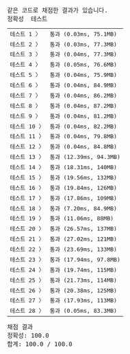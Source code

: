 <pre class="console-content"><div></div><div class="console-failed">같은 코드로 채점한 결과가 있습니다.</div><div class="console-message">정확성  테스트</div><table class="console-test-group" data-category="correctness"><tbody><tr data-testcase-id="84795"><td valign="top" class="td-label">테스트 1 <span>〉</span></td><td class="result passed">통과 (0.03ms, 75.1MB)</td></tr><tr data-testcase-id="84796"><td valign="top" class="td-label">테스트 2 <span>〉</span></td><td class="result passed">통과 (0.03ms, 77.3MB)</td></tr><tr data-testcase-id="84797"><td valign="top" class="td-label">테스트 3 <span>〉</span></td><td class="result passed">통과 (0.04ms, 77.3MB)</td></tr><tr data-testcase-id="84798"><td valign="top" class="td-label">테스트 4 <span>〉</span></td><td class="result passed">통과 (0.05ms, 76.6MB)</td></tr><tr data-testcase-id="84799"><td valign="top" class="td-label">테스트 5 <span>〉</span></td><td class="result passed">통과 (0.04ms, 75.9MB)</td></tr><tr data-testcase-id="84800"><td valign="top" class="td-label">테스트 6 <span>〉</span></td><td class="result passed">통과 (0.04ms, 84.9MB)</td></tr><tr data-testcase-id="84801"><td valign="top" class="td-label">테스트 7 <span>〉</span></td><td class="result passed">통과 (0.04ms, 86.2MB)</td></tr><tr data-testcase-id="84802"><td valign="top" class="td-label">테스트 8 <span>〉</span></td><td class="result passed">통과 (0.04ms, 87.2MB)</td></tr><tr data-testcase-id="84803"><td valign="top" class="td-label">테스트 9 <span>〉</span></td><td class="result passed">통과 (0.04ms, 81.2MB)</td></tr><tr data-testcase-id="84804"><td valign="top" class="td-label">테스트 10 <span>〉</span></td><td class="result passed">통과 (0.04ms, 82.2MB)</td></tr><tr data-testcase-id="84805"><td valign="top" class="td-label">테스트 11 <span>〉</span></td><td class="result passed">통과 (0.04ms, 79.8MB)</td></tr><tr data-testcase-id="84806"><td valign="top" class="td-label">테스트 12 <span>〉</span></td><td class="result passed">통과 (0.04ms, 84.8MB)</td></tr><tr data-testcase-id="84807"><td valign="top" class="td-label">테스트 13 <span>〉</span></td><td class="result passed">통과 (12.39ms, 94.3MB)</td></tr><tr data-testcase-id="84808"><td valign="top" class="td-label">테스트 14 <span>〉</span></td><td class="result passed">통과 (18.31ms, 140MB)</td></tr><tr data-testcase-id="84809"><td valign="top" class="td-label">테스트 15 <span>〉</span></td><td class="result passed">통과 (19.56ms, 132MB)</td></tr><tr data-testcase-id="84810"><td valign="top" class="td-label">테스트 16 <span>〉</span></td><td class="result passed">통과 (19.84ms, 126MB)</td></tr><tr data-testcase-id="84811"><td valign="top" class="td-label">테스트 17 <span>〉</span></td><td class="result passed">통과 (17.86ms, 109MB)</td></tr><tr data-testcase-id="84812"><td valign="top" class="td-label">테스트 18 <span>〉</span></td><td class="result passed">통과 (7.20ms, 84.9MB)</td></tr><tr data-testcase-id="84813"><td valign="top" class="td-label">테스트 19 <span>〉</span></td><td class="result passed">통과 (11.06ms, 88MB)</td></tr><tr data-testcase-id="84814"><td valign="top" class="td-label">테스트 20 <span>〉</span></td><td class="result passed">통과 (26.57ms, 137MB)</td></tr><tr data-testcase-id="84815"><td valign="top" class="td-label">테스트 21 <span>〉</span></td><td class="result passed">통과 (27.02ms, 121MB)</td></tr><tr data-testcase-id="84816"><td valign="top" class="td-label">테스트 22 <span>〉</span></td><td class="result passed">통과 (23.69ms, 133MB)</td></tr><tr data-testcase-id="84817"><td valign="top" class="td-label">테스트 23 <span>〉</span></td><td class="result passed">통과 (17.94ms, 97.8MB)</td></tr><tr data-testcase-id="84818"><td valign="top" class="td-label">테스트 24 <span>〉</span></td><td class="result passed">통과 (19.74ms, 115MB)</td></tr><tr data-testcase-id="84819"><td valign="top" class="td-label">테스트 25 <span>〉</span></td><td class="result passed">통과 (21.73ms, 114MB)</td></tr><tr data-testcase-id="84820"><td valign="top" class="td-label">테스트 26 <span>〉</span></td><td class="result passed">통과 (20.38ms, 125MB)</td></tr><tr data-testcase-id="84821"><td valign="top" class="td-label">테스트 27 <span>〉</span></td><td class="result passed">통과 (17.93ms, 113MB)</td></tr><tr data-testcase-id="85841"><td valign="top" class="td-label">테스트 28 <span>〉</span></td><td class="result passed">통과 (0.05ms, 83.3MB)</td></tr></tbody></table><div class="console-heading">채점 결과</div><div class="console-message">정확성: 100.0</div><div class="console-message">합계: 100.0 / 100.0</div></pre>